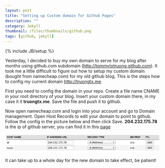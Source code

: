 ```yaml
---
layout: post
title: "Setting up Custom domain for Github Pages"
description: ""
category: Jekyll
thumbnail: /files/thumbnails/github.png
tags: [github, jekyll]
---
```

{% include JB/setup %}

Yesterday, I decided to buy my own domain to serve for my blog after months
using github.com subdomain (<http://tommytxtruong.github.com>). It took me a
little difficult to figure out how to setup my custom domain (bought from
namecheap.com) for my old github blog. This is the steps how to config my
current domain <http://truongtx.me>.

First you need to config the domain in your repo. Create a file name CNAME in
your root directory of your blog. Insert your custom domain there, in my case it
it **truongtx.me**. Save the file and push it to github.

Now open namecheap.com and login into your account and go to Domain management.
Open Host Records to edit your domain to point to github. Follow the config in
the picture below and then click Save. **204.232.175.78** is the ip of github
server, you can find it in this
[page](https://help.github.com/articles/setting-up-a-custom-domain-with-pages)

![namecheap](/files/2013-04-07-setting-up-custom-domain-for-github-pages/namecheap.png)

It can take up to a whole day for the new domain to take effect, be patient!
